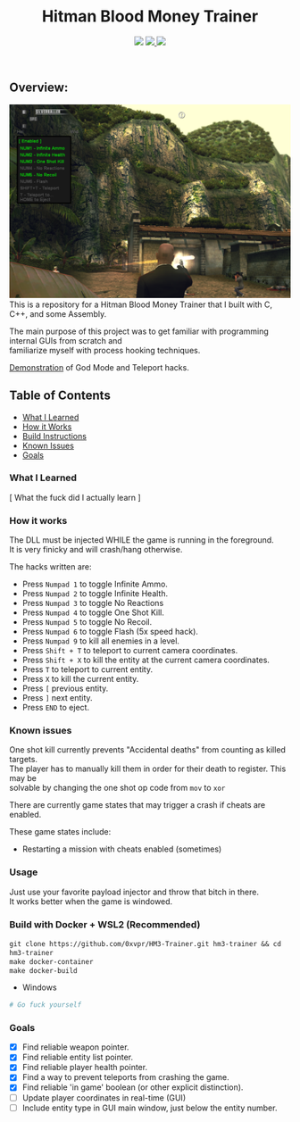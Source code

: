 <h1 align="center">Hitman Blood Money Trainer</h1>
<p align="center">
  <img src="https://img.shields.io/badge/Windows--x86-supported-44CC11"/>
  <a href="https://mit-license.org/"/>
    <img src="https://img.shields.io/badge/License-MIT-44CC11"/>
  </a>
  <img src="https://img.shields.io/github/actions/workflow/status/0xvpr/hm3-trainer/docker_build.yml?label=Build"/>
</p>
<br>
  
## Overview:
<img src="./resc/Hack-Menu-Screenshot.png"/>
This is a repository for a Hitman Blood Money Trainer that I built with C, C++, and some Assembly.

The main purpose of this project was to get familiar with programming internal GUIs from scratch and  
familiarize myself with process hooking techniques.

[Demonstration](https://www.youtube.com/watch?v=3Xt5_FahKMs)
of God Mode and Teleport hacks.  

## Table of Contents
- [What I Learned](#what-i-learned)
- [How it Works](#how-it-works)
- [Build Instructions](#build-instructions)
- [Known Issues](#known-issues)
- [Goals](#Goals)
  
### What I Learned
[ What the fuck did I actually learn ]

### How it works
The DLL must be injected WHILE the game is running in the foreground.  
It is very finicky and will crash/hang otherwise.

The hacks written are:
- Press <code>Numpad 1</code> to toggle Infinite Ammo.
- Press <code>Numpad 2</code> to toggle Infinite Health.
- Press <code>Numpad 3</code> to toggle No Reactions
- Press <code>Numpad 4</code> to toggle One Shot Kill.
- Press <code>Numpad 5</code> to toggle No Recoil.
- Press <code>Numpad 6</code> to toggle Flash (5x speed hack).
- Press <code>Numpad 9</code> to kill all enemies in a level.
- Press <code>Shift + T</code> to teleport to current camera coordinates.
- Press <code>Shift + X</code> to kill the entity at the current camera coordinates.
- Press <code>T</code> to teleport to current entity.
- Press <code>X</code> to kill the current entity.
- Press <code>[</code> previous entity.
- Press <code>]</code> next entity.
- Press <code>END</code> to eject.

### Known issues
One shot kill currently prevents "Accidental deaths" from counting as killed targets.  
The player has to manually kill them in order for their death to register. This may be  
solvable by changing the one shot op code from <code>mov</code> to <code>xor</code>

There are currently game states that may trigger a crash if cheats are enabled.

These game states include:
- Restarting a mission with cheats enabled (sometimes)

### Usage
Just use your favorite payload injector and throw that bitch in there.  
It works better when the game is windowed.
### Build with Docker + WSL2 (Recommended)
```
git clone https://github.com/0xvpr/HM3-Trainer.git hm3-trainer && cd hm3-trainer
make docker-container
make docker-build
```
- Windows
```powershell
# Go fuck yourself
```

### Goals
 - [x] Find reliable weapon pointer.
 - [x] Find reliable entity list pointer.
 - [x] Find reliable player health pointer.
 - [x] Find a way to prevent teleports from crashing the game.
 - [x] Find reliable 'in game' boolean (or other explicit distinction).
 - [ ] Update player coordinates in real-time (GUI)
 - [ ] Include entity type in GUI main window, just below the entity number.
